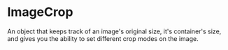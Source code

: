 
# ImageCrop
An object that keeps track of an image's original size, it's container's
size, and gives you the ability to set different crop modes on the
image.

